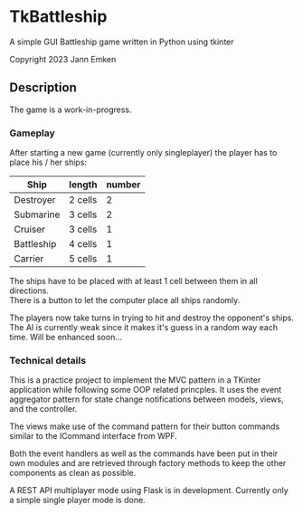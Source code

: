 # TkBattleship
A simple GUI Battleship game written in Python using tkinter

Copyright 2023 Jann Emken

## Description
The game is a work-in-progress.

### Gameplay
After starting a new game (currently only singleplayer) the player has to place his / her ships:

Ship|length|number
-|-|-
Destroyer|2 cells|2
Submarine|3 cells|2
Cruiser|3 cells|1
Battleship|4 cells|1
Carrier|5 cells|1

The ships have to be placed with at least 1 cell between them in all directions.</br>
There is a button to let the computer place all ships randomly.

The players now take turns in trying to hit and destroy the opponent's ships.</br>
The AI is currently weak since it makes it's guess in a random way each time. Will be enhanced soon...

### Technical details

This is a practice project to implement the MVC pattern in a TKinter application while following some OOP related princples. It uses the event aggregator pattern for state change notifications between models, views, and the controller.

The views make use of the command pattern for their button commands similar to the ICommand interface from WPF.

Both the event handlers as well as the commands have been put in their own modules and are retrieved through factory methods to keep the other components as clean as possible.

A REST API multiplayer mode using Flask is in development. Currently only a simple single player mode is done.
